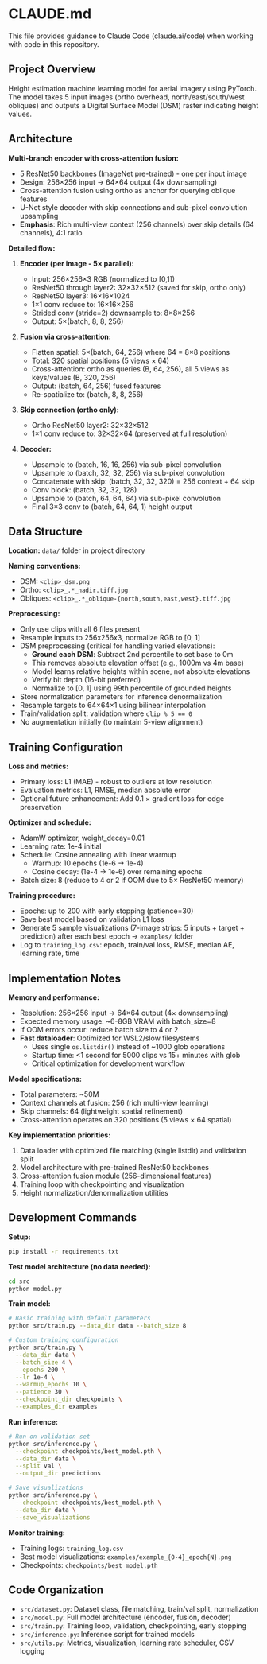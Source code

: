 # CLAUDE.md

This file provides guidance to Claude Code (claude.ai/code) when working with code in this repository.

## Project Overview

Height estimation machine learning model for aerial imagery using PyTorch. The model takes 5 input images (ortho overhead, north/east/south/west obliques) and outputs a Digital Surface Model (DSM) raster indicating height values.

## Architecture

**Multi-branch encoder with cross-attention fusion:**
- 5 ResNet50 backbones (ImageNet pre-trained) - one per input image
- Design: 256×256 input → 64×64 output (4× downsampling)
- Cross-attention fusion using ortho as anchor for querying oblique features
- U-Net style decoder with skip connections and sub-pixel convolution upsampling
- **Emphasis**: Rich multi-view context (256 channels) over skip details (64 channels), 4:1 ratio

**Detailed flow:**
1. **Encoder (per image - 5× parallel):**
   - Input: 256×256×3 RGB (normalized to [0,1])
   - ResNet50 through layer2: 32×32×512 (saved for skip, ortho only)
   - ResNet50 layer3: 16×16×1024
   - 1×1 conv reduce to: 16×16×256
   - Strided conv (stride=2) downsample to: 8×8×256
   - Output: 5×(batch, 8, 8, 256)

2. **Fusion via cross-attention:**
   - Flatten spatial: 5×(batch, 64, 256) where 64 = 8×8 positions
   - Total: 320 spatial positions (5 views × 64)
   - Cross-attention: ortho as queries (B, 64, 256), all 5 views as keys/values (B, 320, 256)
   - Output: (batch, 64, 256) fused features
   - Re-spatialize to: (batch, 8, 8, 256)

3. **Skip connection (ortho only):**
   - Ortho ResNet50 layer2: 32×32×512
   - 1×1 conv reduce to: 32×32×64 (preserved at full resolution)

4. **Decoder:**
   - Upsample to (batch, 16, 16, 256) via sub-pixel convolution
   - Upsample to (batch, 32, 32, 256) via sub-pixel convolution
   - Concatenate with skip: (batch, 32, 32, 320) = 256 context + 64 skip
   - Conv block: (batch, 32, 32, 128)
   - Upsample to (batch, 64, 64, 64) via sub-pixel convolution
   - Final 3×3 conv to (batch, 64, 64, 1) height output

## Data Structure

**Location:** `data/` folder in project directory

**Naming conventions:**
- DSM: `<clip>_dsm.png`
- Ortho: `<clip>_.*_nadir.tiff.jpg`
- Obliques: `<clip>_.*_oblique-{north,south,east,west}.tiff.jpg`

**Preprocessing:**
- Only use clips with all 6 files present
- Resample inputs to 256x256x3, normalize RGB to [0, 1]
- DSM preprocessing (critical for handling varied elevations):
  - **Ground each DSM**: Subtract 2nd percentile to set base to 0m
  - This removes absolute elevation offset (e.g., 1000m vs 4m base)
  - Model learns relative heights within scene, not absolute elevations
  - Verify bit depth (16-bit preferred)
  - Normalize to [0, 1] using 99th percentile of grounded heights
- Store normalization parameters for inference denormalization
- Resample targets to 64×64×1 using bilinear interpolation
- Train/validation split: validation where `clip % 5 == 0`
- No augmentation initially (to maintain 5-view alignment)

## Training Configuration

**Loss and metrics:**
- Primary loss: L1 (MAE) - robust to outliers at low resolution
- Evaluation metrics: L1, RMSE, median absolute error
- Optional future enhancement: Add 0.1 × gradient loss for edge preservation

**Optimizer and schedule:**
- AdamW optimizer, weight_decay=0.01
- Learning rate: 1e-4 initial
- Schedule: Cosine annealing with linear warmup
  - Warmup: 10 epochs (1e-6 → 1e-4)
  - Cosine decay: (1e-4 → 1e-6) over remaining epochs
- Batch size: 8 (reduce to 4 or 2 if OOM due to 5× ResNet50 memory)

**Training procedure:**
- Epochs: up to 200 with early stopping (patience=30)
- Save best model based on validation L1 loss
- Generate 5 sample visualizations (7-image strips: 5 inputs + target + prediction) after each best epoch → `examples/` folder
- Log to `training_log.csv`: epoch, train/val loss, RMSE, median AE, learning rate, time

## Implementation Notes

**Memory and performance:**
- Resolution: 256×256 input → 64×64 output (4× downsampling)
- Expected memory usage: ~6-8GB VRAM with batch_size=8
- If OOM errors occur: reduce batch size to 4 or 2
- **Fast dataloader**: Optimized for WSL2/slow filesystems
  - Uses single `os.listdir()` instead of ~1000 glob operations
  - Startup time: <1 second for 5000 clips vs 15+ minutes with glob
  - Critical optimization for development workflow

**Model specifications:**
- Total parameters: ~50M
- Context channels at fusion: 256 (rich multi-view learning)
- Skip channels: 64 (lightweight spatial refinement)
- Cross-attention operates on 320 positions (5 views × 64 spatial)

**Key implementation priorities:**
1. Data loader with optimized file matching (single listdir) and validation split
2. Model architecture with pre-trained ResNet50 backbones
3. Cross-attention fusion module (256-dimensional features)
4. Training loop with checkpointing and visualization
5. Height normalization/denormalization utilities

## Development Commands

**Setup:**
```bash
pip install -r requirements.txt
```

**Test model architecture (no data needed):**
```bash
cd src
python model.py
```

**Train model:**
```bash
# Basic training with default parameters
python src/train.py --data_dir data --batch_size 8

# Custom training configuration
python src/train.py \
  --data_dir data \
  --batch_size 4 \
  --epochs 200 \
  --lr 1e-4 \
  --warmup_epochs 10 \
  --patience 30 \
  --checkpoint_dir checkpoints \
  --examples_dir examples
```

**Run inference:**
```bash
# Run on validation set
python src/inference.py \
  --checkpoint checkpoints/best_model.pth \
  --data_dir data \
  --split val \
  --output_dir predictions

# Save visualizations
python src/inference.py \
  --checkpoint checkpoints/best_model.pth \
  --data_dir data \
  --save_visualizations
```

**Monitor training:**
- Training logs: `training_log.csv`
- Best model visualizations: `examples/example_{0-4}_epoch{N}.png`
- Checkpoints: `checkpoints/best_model.pth`

## Code Organization

- `src/dataset.py`: Dataset class, file matching, train/val split, normalization
- `src/model.py`: Full model architecture (encoder, fusion, decoder)
- `src/train.py`: Training loop, validation, checkpointing, early stopping
- `src/inference.py`: Inference script for trained models
- `src/utils.py`: Metrics, visualization, learning rate scheduler, CSV logging
